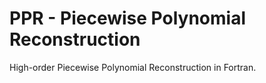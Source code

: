 # PPR - Piecewise Polynomial Reconstruction
High-order Piecewise Polynomial Reconstruction in Fortran.
